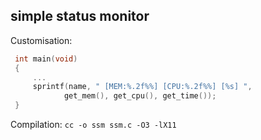 ## simple status monitor
Customisation:
```c
 int main(void)
 {
     ...
     sprintf(name, " [MEM:%.2f%%] [CPU:%.2f%%] [%s] ", 
            get_mem(), get_cpu(), get_time());
 }
```
Compilation: `cc -o ssm ssm.c -O3 -lX11
`
